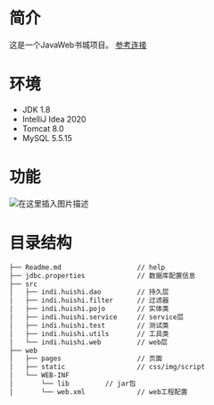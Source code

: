 # 简介
这是一个JavaWeb书城项目。
[参考连接](https://www.bilibili.com/video/BV1Y7411K7zz?p=6&spm_id_from=pageDriver)

# 环境
<ul>
<li>JDK 1.8</li>
<li>IntelliJ Idea 2020</li>
<li>Tomcat 8.0</li>
<li>MySQL 5.5.15
</ul>

# 功能
![在这里插入图片描述](https://img-blog.csdnimg.cn/20210403161457400.png?x-oss-process=image/watermark,type_ZmFuZ3poZW5naGVpdGk,shadow_10,text_aHR0cHM6Ly9ibG9nLmNzZG4ubmV0L3FxXzM2OTM3Njg0,size_16,color_FFFFFF,t_70)
# 目录结构
```bash
├── Readme.md                   // help
├── jdbc.properties             // 数据库配置信息
├── src        
│   ├── indi.huishi.dao         // 持久层
│   ├── indi.huishi.filter      // 过滤器
│   ├── indi.huishi.pojo      	// 实体类
│   ├── indi.huishi.service     // service层
│   ├── indi.huishi.test     	// 测试类
│   ├── indi.huishi.utils      	// 工具类
│   └── indi.huishi.web      	// web层
├── web
│   ├── pages                   // 页面 
│   ├── static                  // css/img/script
│   └── WEB-INF 			
│   	└── lib			// jar包
│       └── web.xml 	        // web工程配置
```

